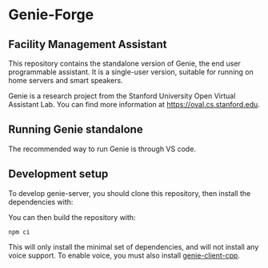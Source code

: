 # Genie-Forge


## Facility Management Assistant

This repository contains the standalone version of Genie, the end user programmable
assistant. It is a single-user version, suitable for running on home servers and
smart speakers.

Genie is a research project from the Stanford University Open Virtual Assistant Lab.
You can find more information at <https://oval.cs.stanford.edu>.

## Running Genie standalone

The recommended way to run Genie is through VS code.

## Development setup

To develop genie-server, you should clone this repository, then install the dependencies with:

You can then build the repository with:
```
npm ci
```

This will only install the minimal set of dependencies, and will not install any voice support. To enable voice, you must also install [genie-client-cpp](https://github.com/stanford-oval/genie-client-cpp).
